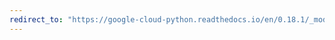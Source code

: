 ```yaml
---
redirect_to: "https://google-cloud-python.readthedocs.io/en/0.18.1/_modules/gcloud/dns/resource_record_set.html"
---
```

